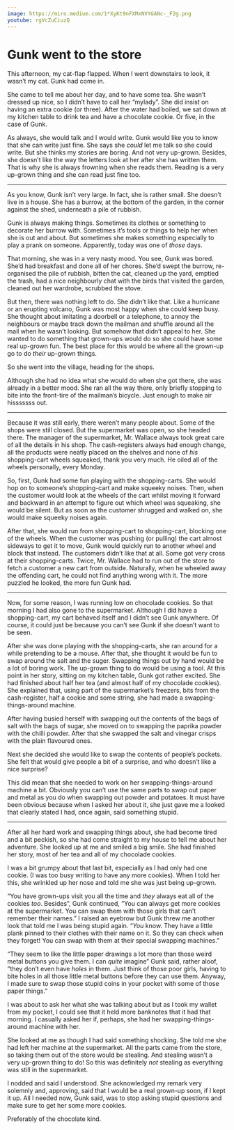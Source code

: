 ```yaml
---
image: https://miro.medium.com/1*XyKt9nFXMxNVYGANc-_F2g.png
youtube: rgVcZuCiuzQ
---
```


# Gunk went to the store

This afternoon, my cat-flap flapped. When I went downstairs to look, it wasn’t my cat. Gunk had come in.

She came to tell me about her day, and to have some tea. She wasn’t dressed up nice, so I didn’t have to call her “mylady”. She did insist on having an extra cookie (or three). After the water had boiled, we sat down at my kitchen table to drink tea and have a chocolate cookie. Or five, in the case of Gunk.

As always, she would talk and I would write. Gunk would like you to know that she can write just fine. She says she _could_ let me talk so she could write. But she thinks my stories are boring. And not very up-grown. Besides, she doesn’t like the way the letters look at her after she has written them. That is why she is always frowning when she reads them. Reading is a very up-grown thing and she can read just fine too.

- - -

As you know, Gunk isn’t very large. In fact, she is rather small. She doesn’t live in a house. She has a burrow, at the bottom of the garden, in the corner against the shed, underneath a pile of rubbish.

Gunk is always making things. Sometimes its clothes or something to decorate her burrow with. Sometimes it’s tools or things to help her when she is out and about. But sometimes she makes something especially to play a prank on someone. Apparently, today was one of _those_ days.

That morning, she was in a very nasty mood. You see, Gunk was bored. She’d had breakfast and done all of her chores. She’d swept the burrow, re-organised the pile of rubbish, bitten the cat, cleaned up the yard, emptied the trash, had a nice neighbourly chat with the birds that visited the garden, cleaned out her wardrobe, scrubbed the stove.

But then, there was nothing left to do. She didn’t like that. Like a hurricane or an erupting volcano, Gunk was most happy when she could keep busy. She thought about imitating a doorbell or a telephone, to annoy the neighbours or maybe track down the mailman and shuffle around all the mail when he wasn’t looking. But somehow that didn’t appeal to her. She wanted to do something that grown-ups would do so she could have some real up-grown fun. The best place for this would be where all the grown-up go to do _their_ up-grown things.

So she went into the village, heading for the shops.

Although she had no idea what she would do when she got there, she was already in a better mood. She ran all the way there, only briefly stopping to bite into the front-tire of the mailman’s bicycle. Just enough to make air hisssssss out.

- - -

Because it was still early, there weren’t many people about. Some of the shops were still closed. But the supermarket was open, so she headed there. The manager of the supermarket, Mr. Wallace always took great care of all the details in his shop. The cash-registers always had enough change, all the products were neatly placed on the shelves and none of _his_ shopping-cart wheels squeaked, thank you very much. He oiled all of the wheels personally, every Monday.

So, first, Gunk had some fun playing with the shopping-carts. She would hop on to someone’s shopping-cart and make squeeky noises. Then, when the customer would look at the wheels of the cart whilst moving it forward and backward in an attempt to figure out which wheel was squeaking, she would be silent. But as soon as the customer shrugged and walked on, she would make squeeky noises again.

After that, she would run from shopping-cart to shopping-cart, blocking one of the wheels. When the customer was pushing (or pulling) the cart almost sideways to get it to move, Gunk would quickly run to another wheel and block that instead. The customers didn’t like that at all. Some got very cross at their shopping-carts. Twice, Mr. Wallace had to run out of the store to fetch a customer a new cart from outside. Naturally, when he wheeled away the offending cart, he could not find anything wrong with it. The more puzzled he looked, the more fun Gunk had.

- - -

Now, for some reason, I was running low on chocolade cookies. So that morning I had also gone to the supermarket. Although I did have a shopping-cart, my cart behaved itself and I didn’t see Gunk anywhere. Of course, it could just be because you can’t see Gunk if she doesn’t want to be seen.

After she was done playing with the shopping-carts, she ran around for a while pretending to be a mouse. After that, she thought it would be fun to swap around the salt and the suger. Swapping things out by hand would be a lot of boring work. The up-grown thing to do would be using a tool. At this point in her story, sitting on my kitchen table, Gunk got rather excited. She had finished about half her tea (and almost half of my chocolade cookies). She explained that, using part of the supermarket’s freezers, bits from the cash-register, half a cookie and some string, she had made a swapping-things-around machine.

After having busied herself with swapping out the contents of the bags of salt with the bags of sugar, she moved on to swapping the paprika powder with the chilli powder. After that she swapped the salt and vinegar crisps with the plain flavoured ones.

Next she decided she would like to swap the contents of people’s pockets. She felt that would give people a bit of a surprise, and who doesn’t like a nice surprise?

This did mean that she needed to work on her swapping-things-around machine a bit. Obviously you can’t use the same parts to swap out paper and metal as you do when swapping out powder and potatoes. It must have been obvious because when I asked her about it, she just gave me a looked that clearly stated I had, once again, said something stupid.

- - -

After all her hard work and swapping things about, she had become tired and a bit peckish, so she had come straight to my house to tell me about her adventure. She looked up at me and smiled a big smile. She had finished her story, most of her tea and all of my chocolade cookies.

I was a bit grumpy about that last bit, especially as I had only had one cookie. (I was too busy writing to have any more cookies). When I told her this, she wrinkled up her nose and told me she was just being up-grown.

“You have grown-ups visit you all the time and _they_ always eat all of the cookies _too_. Besides”, Gunk continued, ”You can always get more cookies at the supermarket. You can swap them with those girls that can’t remember their names.” I raised an eyebrow but Gunk threw me another look that told me I was being stupid again. “_You_ know. They have a little plank pinned to their clothes with their name on it. So they can check when they forget! You can swap with them at their special swapping machines.”

“They seem to like the little paper drawings a lot more than those weird metal buttons you give them. I can _quite_ imagine” Gunk said, rather aloof, ”they don’t even have _holes_ in them. Just think of those poor girls, having to bite holes in all those little metal buttons before they can use them. Anyway, I made sure to swap those stupid coins in your pocket with some of those paper things.”

I was about to ask her what she was talking about but as I took my wallet from my pocket, I could see that it held more banknotes that it had that morning. I casually asked her if, perhaps, she had her swapping-things-around machine with her.

She looked at me as though I had said something shocking. She told me she had left her machine at the supermarket. All the parts came from the store, so taking them out of the store would be stealing. And stealing wasn’t a very up-grown thing to do! So this was definitely _not_ stealing as everything was still in the supermarket.

I nodded and said I understood. She acknowledged my remark very solemnly and, approving, said that I would be a real grown-up soon, if I kept it up. All I needed now, Gunk said, was to stop asking stupid questions and make sure to get her some more cookies.

Preferably of the chocolate kind.
